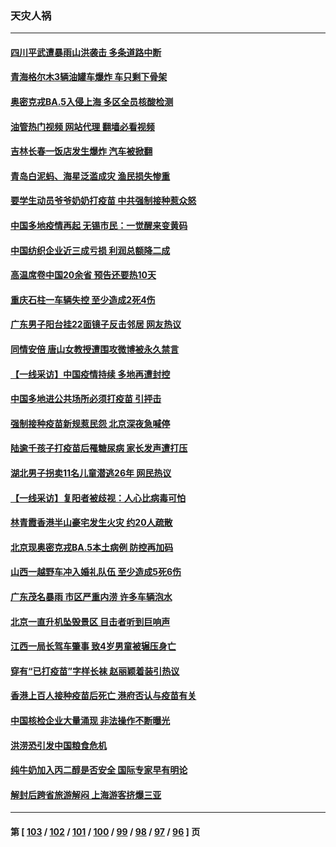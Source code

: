 ### 天灾人祸
---
#### [四川平武遭暴雨山洪袭击 多条道路中断](../../pages/ncid280/n13779017.md?07130045) 
#### [青海格尔木3辆油罐车爆炸 车只剩下骨架](../../pages/ncid280/n13778271.md?07130045) 
#### [奥密克戎BA.5入侵上海 多区全员核酸检测](../../pages/ncid280/n13778254.md?07130045) 
#### [油管热门视频 网站代理 翻墙必看视频](http://209.222.30.114:81/youtube.html?07130045)
#### [吉林长春一饭店发生爆炸 汽车被掀翻](../../pages/ncid280/n13778132.md?07130045) 
#### [青岛白泥蚂、海星泛滥成灾 渔民损失惨重](../../pages/ncid280/n13777590.md?07130045) 
#### [要学生动员爷爷奶奶打疫苗 中共强制接种惹众怒](../../pages/ncid280/n13777292.md?07130045) 
#### [中国多地疫情再起 无锡市民：一觉醒来变黄码](../../pages/ncid280/n13777279.md?07130045) 
#### [中国纺织企业近三成亏损 利润总额降二成](../../pages/ncid280/n13777266.md?07130045) 
#### [高温席卷中国20余省 预告还要热10天](../../pages/ncid280/n13777059.md?07130045) 
#### [重庆石柱一车辆失控 至少造成2死4伤](../../pages/ncid280/n13777044.md?07130045) 
#### [广东男子阳台挂22面镜子反击邻居 网友热议](../../pages/ncid280/n13777031.md?07130045) 
#### [同情安倍 唐山女教授遭围攻微博被永久禁言](../../pages/ncid280/n13776964.md?07130045) 
#### [【一线采访】中国疫情持续 多地再遭封控](../../pages/ncid280/n13776399.md?07130045) 
#### [中国多地进公共场所必须打疫苗 引抨击](../../pages/ncid280/n13776384.md?07130045) 
#### [强制接种疫苗新规惹民怨 北京深夜急喊停](../../pages/ncid280/n13776266.md?07130045) 
#### [陆逾千孩子打疫苗后罹糖尿病 家长发声遭打压](../../pages/ncid280/n13776246.md?07130045) 
#### [湖北男子拐卖11名儿童潜逃26年 网民热议](../../pages/ncid280/n13776304.md?07130045) 
#### [【一线采访】复阳者被歧视：人心比病毒可怕](../../pages/ncid280/n13776079.md?07130045) 
#### [林青霞香港半山豪宅发生火灾 约20人疏散](../../pages/ncid280/n13775929.md?07130045) 
#### [北京现奥密克戎BA.5本土病例 防控再加码](../../pages/ncid280/n13775561.md?07130045) 
#### [山西一越野车冲入婚礼队伍 至少造成5死6伤](../../pages/ncid280/n13775536.md?07130045) 
#### [广东茂名暴雨 市区严重内涝 许多车辆泡水](../../pages/ncid280/n13775473.md?07130045) 
#### [北京一直升机坠毁景区 目击者听到巨响声](../../pages/ncid280/n13775404.md?07130045) 
#### [江西一局长驾车肇事 致4岁男童被辗压身亡](../../pages/ncid280/n13775326.md?07130045) 
#### [穿有“已打疫苗”字样长袜 赵丽颖着装引热议](../../pages/ncid280/n13775080.md?07130045) 
#### [香港上百人接种疫苗后死亡 港府否认与疫苗有关](../../pages/ncid280/n13775208.md?07130045) 
#### [中国核检企业大量涌现 非法操作不断曝光](../../pages/ncid280/n13775207.md?07130045) 
#### [洪涝恐引发中国粮食危机](../../pages/ncid280/n13775159.md?07130045) 
#### [纯牛奶加入丙二醇是否安全 国际专家早有明论](../../pages/ncid280/n13774980.md?07130045) 
#### [解封后跨省旅游解闷 上海游客挤爆三亚](../../pages/ncid280/n13774985.md?07130045) 

---
#### 第 [ [103](./103.md?07130045) / [102](./102.md?07130045) / [101](./101.md?07130045) / [100](./100.md?07130045) / [99](./99.md?07130045) / [98](./98.md?07130045) / [97](./97.md?07130045) / [96](./96.md?07130045) ] 页
